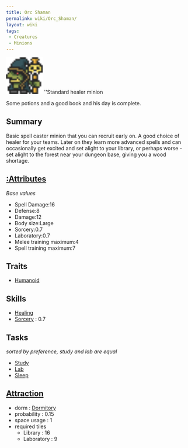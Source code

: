 ```yaml
---
title: Orc Shaman
permalink: wiki/Orc_Shaman/
layout: wiki
tags:
 - Creatures
 - Minions
---
```


<img src="orcshaman.png" title="fig:orcshaman.png" alt="orcshaman.png" width="100" />
''Standard healer minion

Some potions and a good book and his day is complete.

Summary
-------

Basic spell caster minion that you can recruit early on. A good choice
of healer for your teams. Later on they learn more advanced spells and
can occasionally get excited and set alight to your library, or perhaps
worse - set alight to the forest near your dungeon base, giving you a
wood shortage.

[:Attributes](:Attributes "wikilink")
-------------------------------------

*Base values*

-   Spell Damage:16
-   Defense:8
-   Damage:12
-   Body size:Large
-   Sorcery:0.7
-   Laboratory:0.7
-   Melee training maximum:4
-   Spell training maximum:7

Traits
------

-   [Humanoid](:Traits#Humanoid "wikilink")

Skills
------

-   [Healing](:Skills#Healing "wikilink")
-   [Sorcery](:Skills#Sorcery "wikilink") : 0.7

Tasks
-----

*sorted by preference, study and lab are equal*

-   [Study](:Library "wikilink")
-   [Lab](:Laboratory "wikilink")
-   [Sleep](:Dormitory "wikilink")

[Attraction](:Immigration "wikilink")
-------------------------------------

-   dorm : [Dormitory](/keeperrl_wiki/Dormitory "wikilink")
-   probability : 0.15
-   space usage : 1
-   required tiles
    -   Library : 16
    -   Laboratory : 9

